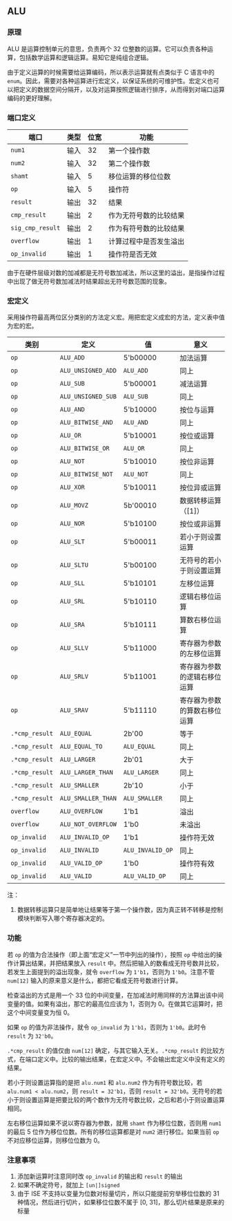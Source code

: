 ## ALU

### 原理

ALU 是运算控制单元的意思，负责两个 32 位整数的运算。它可以负责各种运算，包括数学运算和逻辑运算。易知它是纯组合逻辑。

由于定义运算的时候需要给运算编码，所以表示运算就有点类似于 C 语言中的 `enum`。因此，需要对各种运算进行宏定义，以保证系统的可维护性。宏定义也可以把定义的数据空间分隔开，以及对运算按照逻辑进行排序，从而得到对端口运算编码的更好理解。

### 端口定义

端口 | 类型 | 位宽 | 功能
--- | --- | --- | ---
`num1` | 输入 | 32 | 第一个操作数
`num2` | 输入 | 32 | 第二个操作数
`shamt` | 输入 | 5 | 移位运算的移位位数
`op` | 输入 | 5 | 操作符
`result` | 输出 | 32 | 结果
`cmp_result` | 输出 | 2 | 作为无符号数的比较结果
`sig_cmp_result` | 输出 | 2 | 作为有符号数的比较结果
`overflow` | 输出 | 1 | 计算过程中是否发生溢出
`op_invalid` | 输出 | 1 | 操作符是否无效

由于在硬件层级对数的加减都是无符号数加减法，所以这里的溢出，是指操作过程中出现了做无符号数加减法时结果超出无符号数范围的现象。

### 宏定义

采用操作符最高两位区分类别的方法定义宏。用把宏定义成宏的方法，定义表中值为宏的宏。

类别 | 定义 | 值 | 意义
--- | --- | --- | ---
`op` | `ALU_ADD` | 5'b00000 | 加法运算
`op` | `ALU_UNSIGNED_ADD` | `ALU_ADD` | 同上
`op` | `ALU_SUB` | 5'b00001 | 减法运算
`op` | `ALU_UNSIGNED_SUB` | `ALU_SUB` | 同上
`op` | `ALU_AND` | 5'b10000 | 按位与运算
`op` | `ALU_BITWISE_AND` | `ALU_AND` | 同上
`op` | `ALU_OR` | 5'b10001 | 按位或运算
`op` | `ALU_BITWISE_OR` | `ALU_OR` | 同上
`op` | `ALU_NOT` | 5'b10010 | 按位非运算
`op` | `ALU_BITWISE_NOT` | `ALU_NOT` | 同上
`op` | `ALU_XOR` | 5'b10011 | 按位异或运算
`op` | `ALU_MOVZ` | 5b'00010 | 数据转移运算（[1]）
`op` | `ALU_NOR` | 5'b10100 | 按位或非运算
`op` | `ALU_SLT` | 5'b00011 | 若小于则设置运算
`op` | `ALU_SLTU` | 5'b00100 | 无符号的若小于则设置运算
`op` | `ALU_SLL` | 5'b10101 | 左移位运算
`op` | `ALU_SRL` | 5'b10110 | 逻辑右移位运算
`op` | `ALU_SRA` | 5'b10111 | 算数右移位运算
`op` | `ALU_SLLV` | 5'b11000 | 寄存器为参数的左移位运算
`op` | `ALU_SRLV` | 5'b11001 | 寄存器为参数的逻辑右移位运算
`op` | `ALU_SRAV` | 5'b11110 | 寄存器为参数的算数右移位运算
`.*cmp_result` | `ALU_EQUAL` | 2b'00 | 等于
`.*cmp_result` | `ALU_EQUAL_TO` | `ALU_EQUAL` | 同上
`.*cmp_result` | `ALU_LARGER` | 2b'01 | 大于
`.*cmp_result` | `ALU_LARGER_THAN` | `ALU_LARGER` | 同上
`.*cmp_result` | `ALU_SMALLER` | 2b'10 | 小于
`.*cmp_result` | `ALU_SMALLER_THAN` | `ALU_SMALLER` | 同上
`overflow` | `ALU_OVERFLOW` | 1'b1 | 溢出
`overflow` | `ALU_NOT_OVERFLOW` | 1'b0 | 未溢出
`op_invalid` | `ALU_INVALID_OP` | 1'b1 | 操作符无效
`op_invalid` | `ALU_INVALID` | `ALU_INVALID_OP` | 同上
`op_invalid` | `ALU_VALID_OP` | 1'b0 | 操作符有效
`op_invalid` | `ALU_VALID` | `ALU_VALID_OP` | 同上

注：

1. 数据转移运算只是简单地让结果等于第一个操作数，因为真正转不转移是控制模块判断写入哪个寄存器决定的。

### 功能

若 `op` 的值为合法操作（即上面“宏定义”一节中列出的操作），按照 `op` 中给出的操作计算出结果，并把结果放入 `result` 中。然后把输入的数看成无符号数并比较，若发生上面提到的溢出现象，就令 `overflow` 为 `1'b1`，否则为 `1'b0`。注意不管 `num[12]` 输入的原来意义是什么，都把它看成无符号数进行计算。

检查溢出的方式是用一个 33 位的中间变量，在加减法时用同样的方法算出该中间变量的值。如果有溢出，那它的最高位应该为 1，否则为 0。在做其它运算时，把这个中间变量变为恒 0。

如果 `op` 的值为非法操作，就令 `op_invalid` 为 `1'b1`，否则为 `1'b0`。此时令 `result` 为 `32'b0`。

`.*cmp_result` 的值仅由 `num[12]` 确定，与其它输入无关。`.*cmp_result` 的比较方式，在端口定义中。比较的输出结果，在宏定义中。不会输出宏定义中没有定义的结果。

若小于则设置运算指的是把 `alu.num1` 和 `alu.num2` 作为有符号数比较，若 `alu.num1 < alu.num2`，则 `result = 32'b1`，否则 `result = 32'b0`。无符号的若小于则设置运算是把要比较的两个数作为无符号数比较，之后和若小于则设置运算相同。

左右移位运算如果不说以寄存器为参数，就用 `shamt` 作为移位位数，否则用 `num1` 的最后 5 位作为移位位数。所有的移位运算都是对 `num2` 进行移位。如果当前 `op` 不对应移位运算，则移位位数为 0。

### 注意事项

1. 添加新运算时注意同时改 `op_invalid` 的输出和 `result` 的输出
2. 如果不确定符号，就加上 `[un|]signed`
3. 由于 ISE 不支持以变量为位数对标量切片，所以只能提前穷举移位位数的 31 种情况，然后进行切片，如果移位位数不属于 [0, 31]，那么切片结果是原来的标量

